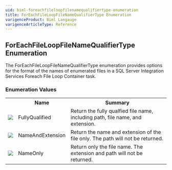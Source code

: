 ```yaml
---
uid: biml-foreachfileloopfilenamequalifiertype-enumeration
title: ForEachFileLoopFileNameQualifierType Enumeration
varigenceProduct: Biml Langauge
varigenceArticleType: Reference
---
```


## ForEachFileLoopFileNameQualifierType Enumeration<div class="LanguageSummary"><div class ="SummaryItem">The ForEachFileLoopFileNameQualifierType enumeration provides options for the format of the names of enumerated files in a SQL Server Integration Services Foreach File Loop Container task.</div></div><div class="EnumValueGroup">### Enumeration Values<table id="EnumValue" class="MemberList"><tbody><tr><th class="MemberTypeIconColumnHeader">&nbsp;</th><th class="MemberNameColumnHeader">Name</th><th class="MemberSummaryColumnHeader">Summary</th></tr><tr class="cd0"><td align="center" class="MemberTypeIcon"><img src="enumValue.png"></img></td><td class="MemberName">FullyQualified</td><td class="MemberSummary"><div class ="SummaryItem">Return the fully qualfied file name, including path, file name, and extension.</div></td></tr><tr class="cd1"><td align="center" class="MemberTypeIcon"><img src="enumValue.png"></img></td><td class="MemberName">NameAndExtension</td><td class="MemberSummary"><div class ="SummaryItem">Return the name and extension of the file only. The path will not be returned.</div></td></tr><tr class="cd0"><td align="center" class="MemberTypeIcon"><img src="enumValue.png"></img></td><td class="MemberName">NameOnly</td><td class="MemberSummary"><div class ="SummaryItem">Return only the file name. The extension and path will not be returned.</div></td></tr></tbody></table></div>